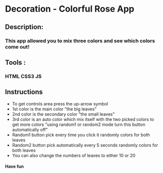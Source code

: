 # Decoration - Colorful Rose App
## Description:
### This app allowed you to mix three colors and see which colors come out!
## Tools :
### HTML CSS3 JS
## Instructions
- To get controls area press the up-arrow symbol
- 1st color is the main color "the big leaves"
- 2nd color is the secondary color "the small leaves"
- 3rd color is an auto color which mix itself with the two picked colors to get more colors "using random1 or random2 mode turn this button automatically off"
- Random1 button pick every time you click it randomly colors for both leaves
- Random2 button pick automatically every 5 seconds randomly colors for both leaves
- You can also change the numbers of leaves to either 10 or 20 
#### Have fun